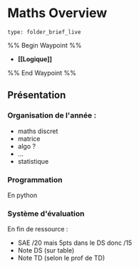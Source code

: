 # Maths Overview
 
```ccard
type: folder_brief_live
```
%% Begin Waypoint %%
- **[[Logique]]**

%% End Waypoint %%

## Présentation
### Organisation de l'année :
- maths discret
- matrice
- algo ?
- ...
- statistique
### Programmation
En python
### Système d'évaluation
En fin de ressource :
- SAE /20 mais 5pts dans le DS donc /15
- Note DS (sur table)
- Note TD (selon le prof de TD)
